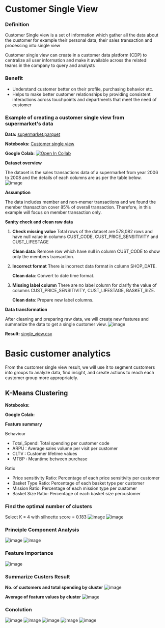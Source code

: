 # Customer Single View

### Definition

Customer Single view is a set of information which gather all the data about the customer for example their personal data, their sales transaction and processing into single view

Customer single view can create in a customer data platform (CDP) to centralize all user information and make it available across the related teams in the company to query and analysts

### Benefit
- Understand customer better on their profile, purchasing behavior etc. 
- Helps to make better customer relationships by providing consistent interactions across touchpoints and departments that meet the need of customer

### Example of creating a customer single view from supermarket's data

**Data:** [supermarket.parquet](./supermarket.parquet)

**Notebooks:** [Customer single view](./MADT8101_Customer_single_view.ipynb)

**Google Colab:** [![Open In Collab](https://colab.research.google.com/assets/colab-badge.svg)](https://colab.research.google.com/github/AsmaMora/MADT8101/blob/main/1.Customer_single_view&Basic_customer_anlytics/MADT8101_Customer_single_view.ipynb)

**Dataset overview**

The dataset is the sales transactions data of a supermarket from year 2006 to 2008 and the details of each columns are as per the table below.
![image](https://github.com/AsmaMora/MADT8101/assets/132048257/22570d7d-0f02-4c24-b370-a3a343ec3f5e)


**Assumption**

The data includes member and non-memer transactions and we found the member thansaction cover 85% of overall transaction. Therefore, in this example will focus on member transaction only.

**Sanity check and clean raw data**

 1. **Check missing value** Total rows of the dataset are 578,082 rows and have null value in columns CUST_CODE, CUST_PRICE_SENSITIVITY and CUST_LIFESTAGE

    **Clean data**: Remove row which have null in column CUST_CODE to show only the members transaction.

2. **Incorrect format** There is incorrect data format in column SHOP_DATE.

   **Clean data**: Convert to date time format.

3. **Missing label column** There are no label column for clarify the value of columns CUST_PRICE_SENSITIVITY, CUST_LIFESTAGE, BASKET_SIZE.

   **Clean data**: Prepare new label columns.

**Data transformation**

After cleaning and preparing raw data, we will create new features and summarize the data to get a single customer view.
![image](https://github.com/AsmaMora/MADT8101/assets/132048257/1a08f5fa-b31c-4184-8e7b-01fdba321f08)


**Result:** [single_view.csv](./Customer_Single_View_result.csv)

# Basic customer analytics

From the customer single view result, we will use it to segment customers into groups to analyze data, find insight, and create actions to reach each customer group more appropriately.

## K-Means Clustering

**Notebooks:**

**Google Colab:**

**Feature summary**

Behaviour

* Total_Spend: Total spending per customer code
* ARPU : Average sales volume per visit per customer
* CLTV : Customer lifetime values
* MTBP : Meantime between purchase 

Ratio
* Price sensitivity Ratio: Percentage of each price sensitivity per customer
* Basket Type Ratio: Percentage of each basket type per customer
* Mission Ratio: Percentage of each mission type per customer
* Basket Size Ratio: Percentage of each basket size percustomer

### Find the optimal number of clusters

Select K = 4 with silhoette score = 0.183
![image](https://github.com/AsmaMora/MADT8101/assets/132048257/4bd4bc3d-4903-4f65-8fe7-76eb8bfa1f90)
![image](https://github.com/AsmaMora/MADT8101/assets/132048257/a8fc6eca-d5dd-4c43-82e4-a5462838bb24)

### Principle Component Analysis
![image](https://github.com/AsmaMora/MADT8101/assets/132048257/5f8423ce-b3f0-4b32-a665-625e9aa48834)
![image](https://github.com/AsmaMora/MADT8101/assets/132048257/2d11f10a-f463-4821-917e-a72c7d770671)

### Feature Importance
![image](https://github.com/AsmaMora/MADT8101/assets/132048257/695f1008-782e-4ea0-bb78-04d84bfe7b0d)

### Summarize Custers Result

**No. of customers and total spending by cluster**
![image](https://github.com/AsmaMora/MADT8101/assets/132048257/3d93df36-44a6-4caf-81b9-d7922e66e4d5)

**Average of feature values by cluster**
![image](https://github.com/AsmaMora/MADT8101/assets/132048257/1d29bfeb-400d-4962-96c7-ecfc463dd724)

### Conclution
![image](https://github.com/AsmaMora/MADT8101/assets/132048257/33f8571d-9236-44d1-91d9-4020387941fd)
![image](https://github.com/AsmaMora/MADT8101/assets/132048257/a1b5f409-7cd0-4c4f-91b3-9c1c03e274c2)
![image](https://github.com/AsmaMora/MADT8101/assets/132048257/48d36558-e000-45f0-ab25-c59bf169b659)
![image](https://github.com/AsmaMora/MADT8101/assets/132048257/267ba30d-d8ea-4dcc-978a-20a66bc6bdd5)
![image](https://github.com/AsmaMora/MADT8101/assets/132048257/eef812e5-3eea-4a07-bc91-a369c02a4948)
